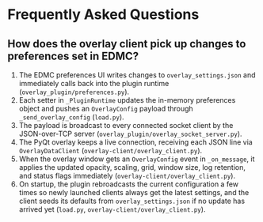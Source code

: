 # Frequently Asked Questions

## How does the overlay client pick up changes to preferences set in EDMC?

1. The EDMC preferences UI writes changes to `overlay_settings.json` and immediately calls back into the plugin runtime (`overlay_plugin/preferences.py`).
2. Each setter in `_PluginRuntime` updates the in-memory preferences object and pushes an `OverlayConfig` payload through `_send_overlay_config` (`load.py`).
3. The payload is broadcast to every connected socket client by the JSON-over-TCP server (`overlay_plugin/overlay_socket_server.py`).
4. The PyQt overlay keeps a live connection, receiving each JSON line via `OverlayDataClient` (`overlay-client/overlay_client.py`).
5. When the overlay window gets an `OverlayConfig` event in `_on_message`, it applies the updated opacity, scaling, grid, window size, log retention, and status flags immediately (`overlay-client/overlay_client.py`).
6. On startup, the plugin rebroadcasts the current configuration a few times so newly launched clients always get the latest settings, and the client seeds its defaults from `overlay_settings.json` if no update has arrived yet (`load.py`, `overlay-client/overlay_client.py`).

